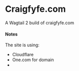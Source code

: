 # Craigfyfe.com

A Wagtail 2 build of craigfyfe.com

#### Notes
The site is using:
- Cloudflare
- One.com for domain
-